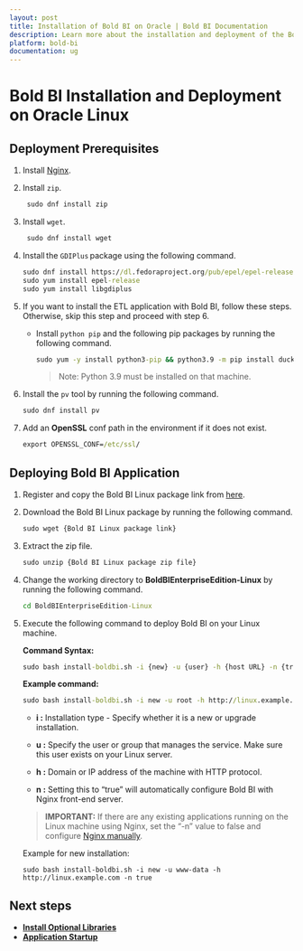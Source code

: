 ```yaml
---
layout: post
title: Installation of Bold BI on Oracle | Bold BI Documentation
description: Learn more about the installation and deployment of the Bold BI Linux package on the Oracle Linux server with Nginx.
platform: bold-bi
documentation: ug
---
```


# Bold BI Installation and Deployment on Oracle Linux

## Deployment Prerequisites

1. Install [Nginx](https://www.digitalocean.com/community/tutorials/how-to-install-nginx-on-centos-8).
2. Install `zip`.
    ```cmd
     sudo dnf install zip
    ```  
3. Install `wget`.
    ```cmd
     sudo dnf install wget
    ```   
4. Install the `GDIPlus` package using the following command.

    ```cmd
    sudo dnf install https://dl.fedoraproject.org/pub/epel/epel-release-latest-8.noarch.rpm
    sudo yum install epel-release
    sudo yum install libgdiplus
    ```
    
5. If you want to install the ETL application with Bold BI, follow these steps. Otherwise, skip this step and proceed with step 6. 
    * Install `python pip` and the following pip packages by running the following command.
        ```cmd
        sudo yum -y install python3-pip && python3.9 -m pip install duckdb===0.9.2 dlt===0.4.2 pymysql pyodbc pg8000 poetry pandas===2.0.0 "dlt[parquet]" "dlt[filesystem]"
        ```
      > Note: Python 3.9 must be installed on that machine.
6. Install the `pv` tool by running the following command.
    ```cmd
    sudo dnf install pv
    ``` 

7. Add an **OpenSSL** conf path in the environment if it does not exist.

    ```cmd
    export OPENSSL_CONF=/etc/ssl/
    ```
## Deploying Bold BI Application

1. Register and copy the Bold BI Linux package link from [here](/deploying-bold-bi/overview/).
2. Download the Bold BI Linux package by running the following command.

    ```cmd
    sudo wget {Bold BI Linux package link}
    ```
3. Extract the zip file.
     ```cmd
     sudo unzip {Bold BI Linux package zip file}
     ```
4. Change the working directory to **BoldBIEnterpriseEdition-Linux** by running the following command.
     ```cmd
     cd BoldBIEnterpriseEdition-Linux
     ```
5. Execute the following command to deploy Bold BI on your Linux machine.
    
    **Command Syntax:**
      ```cmd
      sudo bash install-boldbi.sh -i {new} -u {user} -h {host URL} -n {true or false} 
      ```
      **Example command:**
   ```cmd
   sudo bash install-boldbi.sh -i new -u root -h http://linux.example.com -n true
   ```
       
   * **i :** Installation type - Specify whether it is a new or upgrade installation.

    * **u :** Specify the user or group that manages the service. Make sure this user exists on your Linux server. 

    * **h :** Domain or IP address of the machine with HTTP protocol. 

    * **n :** Setting this to “true” will automatically configure Bold BI with Nginx front-end server.

    >**IMPORTANT:** If there are any existing applications running on the Linux machine using Nginx, set the “-n” value to false and configure [Nginx manually](/deploying-bold-bi/deploying-in-linux/installation-and-deployment/bold-bi-on-centos/#manually-configure-nginx).  

    Example for new installation:
    ~~~shell
    sudo bash install-boldbi.sh -i new -u www-data -h http://linux.example.com -n true
    ~~~ 
## Next steps

* [**Install Optional Libraries**](/deploying-bold-bi/deploying-in-linux/install-optional-libraries/)
* [**Application Startup**](/application-startup/)